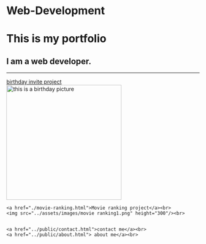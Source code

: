 # Web-Development

<!-- TODO 1: Create the HTML Boilerplate -->
 <!DOCTYPE html>
 <html lang="en">
 <head>
    <meta charset="UTF-8">
    <meta name="viewport" content="width=device-width, initial-scale=1.0">
    <title>My first project</title>
 </head>
 <body>
    <h1> This is my portfolio</h1>
    <h2> I am a web developer.</h2>
    <hr>
     <a href="./birthday-invite.html"> birthday invite project</a><br>
    <img src="../assets/images/birthday-invite.png" height="300" alt="this is a birthday picture"/><br>
    
    <a href="./movie-ranking.html">Movie ranking project</a><br>
    <img src="../assets/images/movie ranking1.png" height="300"/><br>
   

    <a href="../public/contact.html">contact me</a><br>
    <a href="../public/about.html"> about me</a><br>

    
 </body>
 </html>

